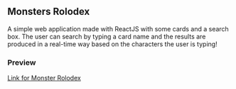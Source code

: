 ## Monsters Rolodex

A simple web application made with ReactJS with some cards and a search box. 
The user can search by typing a card name and the results are produced in a real-time way based on the characters the user is typing!

### Preview
[Link for Monster Rolodex](https://musamalikx.github.io/monsters-rolodex/)
